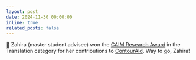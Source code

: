 ```yaml
---
layout: post
date: 2024-11-30 00:00:00
inline: true
related_posts: false
---
```


:mega: Zahira (master student advisee) won the [CAIM Research Award](https://www.caim.unibe.ch/research/research_awards/index_eng.html) in the Translation category for her contributions to [ContourAId](https://www.contouraid.com/). Way to go, Zahira! 